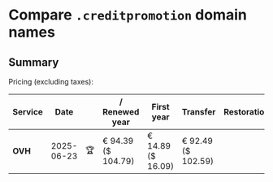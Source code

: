 # Compare `.creditpromotion` domain names

## Summary

Pricing (excluding taxes):

| Service | Date |  | / Renewed year | First year | Transfer | Restoration |
|--|--|--|--|--|--|--|
| **OVH** | 2025-06-23 | 🏆 | € 94.39<br>($ 104.79) | € 14.89<br>($ 16.09) | € 92.49<br>($ 102.59) |  |
